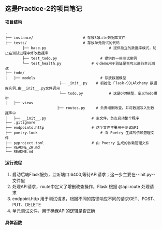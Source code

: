 ## 这是Practice-2的项目笔记

#### 项目结构

```shell
.
├── instance/         				# 存放SQLite数据库文件
├── tests/            				# 存放单元测试的代码
		├── base.py								# 提供独立的数据库模式，防止在测试过程中修改数据库
		├── test_todo.py					# 提供的一些测试案例
		└── test_health.py				# 小demo用于验证是否可以进行单元测试
├── todo/							
│   ├── models 								# 存放数据模型
						 ├── _init_.py    # 初始化 Flask-SQLAlchemy 数据库实例,由__init__.py文件调用
						 └── todo.py			# 这是ORM模型，定义Todo模型
│   ├── views
						├── routes.py 	  # 负责增删改查，并将数据写入到数据库中
│   ├── __init__.py						# 主文件，负责启动整个程序
├── .gitignore
├── endpoints.http						# 这个文件主要用于测试API
├── poetry.lock								# 由 Poetry 生成的依赖管理文件
├── pyproject.toml						# 由 Poetry 生成的依赖管理文件
├── README_ZH.md
└── README.md
```



#### 运行流程

1. 启动后端Flask服务，监听端口:6400,等待API请求；这一步主要在--init.py--文件里
2. 处理API请求，route中定义了增删改查操作，Flask 根据 @api.route 处理请求
3. endpoint.http 用于测试请求，根据不同的路径响应不同的请求GET、POST、PUT、DELETE
4. 单元测试文件，用于确保API的逻辑是否正确

#### 具体函数

